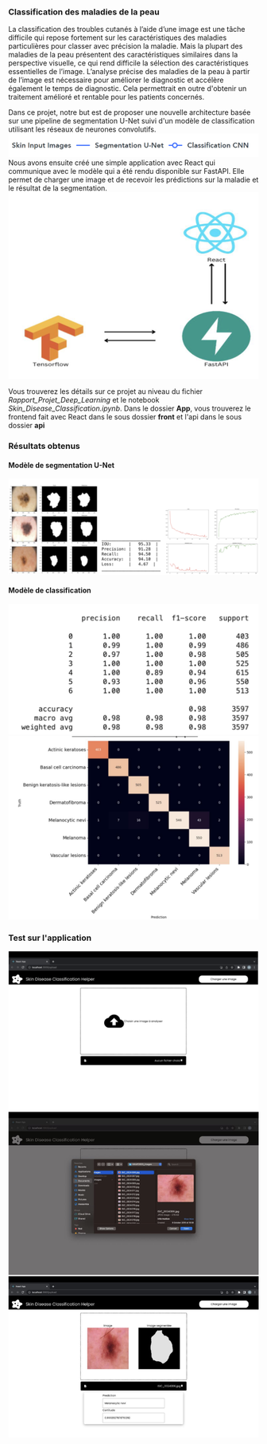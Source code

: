 ### Classification des maladies de la peau

La classification des troubles cutanés à l’aide d’une image est une tâche difficile qui repose fortement sur les caractéristiques des maladies particulières pour classer avec précision la maladie. Mais la plupart des maladies de la peau présentent des caractéristiques similaires dans la perspective visuelle, ce qui rend difficile la sélection des caractéristiques essentielles de l’image. L’analyse précise des maladies de la peau à partir de l’image est nécessaire pour améliorer le diagnostic et accélère également le temps de diagnostic. Cela permettrait en outre d'obtenir un traitement amélioré et rentable pour les patients concernés.<br/>

Dans ce projet, notre but est de proposer une nouvelle architecture basée sur une pipeline de segmentation U-Net suivi d'un modèle de classification utilisant les réseaux de neurones convolutifs.
![img](./screenshots/architecture.png)
Nous avons ensuite créé une simple application avec React qui communique avec le modèle qui a été rendu disponible sur FastAPI. Elle permet de charger une image et de recevoir les prédictions sur la maladie et le résultat de la segmentation.
![img](./screenshots/archi_app.png)

Vous trouverez les détails sur ce projet au niveau du fichier *Rapport_Projet_Deep_Learning* et le notebook *Skin_Disease_Classification.ipynb*.
Dans le dossier **App**, vous trouverez le frontend fait avec React dans le sous dossier **front** et l'api dans le sous dossier **api**

### Résultats obtenus

#### Modèle de segmentation U-Net
![img](./screenshots/res_seg.png)

#### Modèle de classification
![img](./screenshots/res_clas1.png)
![img](./screenshots/res_clas2.png)

### Test sur l'application
![img](./screenshots/test_app1.png)
![img](./screenshots/test_app2.png)